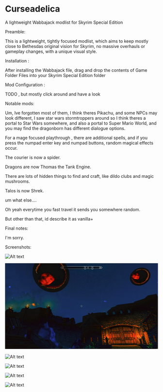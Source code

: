 # Curseadelica
A lightweight Wabbajack modlist for Skyrim Special Edition

Preamble:

This is a lightweight, tightly focused modlist, which aims to keep mostly close to Bethesdas original vision for Skyrim, no massive overhauls or gameplay changes, with a unique visual style.

Installation :

After installing the Wabbajack file, drag and drop the contents of Game Folder Files into your Skyrim Special Edition folder

Mod Configuration :

TODO , but mostly click around and have a look

Notable mods:

Um, Ive forgotten most of them, I think theres Pikachu, and some NPCs may look different, I saw star wars stormtroppers around so I think theres a portal to Star Wars somewhere, and also a portal to Super Mario World, and you may find the dragonborn has different dialogue options.

For a mage focused playthrough , there are additional spells, and if you press the numpad enter key and numpad buttons, random magical effects occur.

The courier is now a spider.

Dragons are now Thomas the Tank Engine.

There are lots of hidden things to find and craft, like dildo clubs and magic mushrooms.

Talos is now Shrek.

um what else....

Oh yeah everytime you fast travel it sends you somewhere random.

But other than that, id describe it as vanilla+

Final notes:

I'm sorry.

Screenshots: 

![Alt text](/screenshots/1.PNG?raw=true "Optional Title")

![Alt text](/screenshots/2.png?raw=true "Optional Title")

![Alt text](/screenshots/3.png?raw=true "Optional Title")

![Alt text](/screenshots/4.png?raw=true "Optional Title")

![Alt text](/screenshots/5.png?raw=true "Optional Title")

![Alt text](/screenshots/6.png?raw=true "Optional Title")
